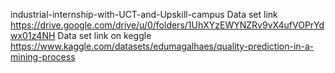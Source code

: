 industrial-internship-with-UCT-and-Upskill-campus
Data set link
https://drive.google.com/drive/u/0/folders/1UhXYzEWYNZRv9vX4ufVOPrYdwx01z4NH
Data set link on keggle
https://www.kaggle.com/datasets/edumagalhaes/quality-prediction-in-a-mining-process
